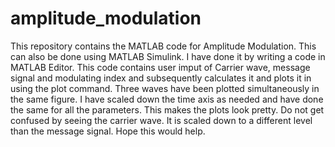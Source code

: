 # amplitude_modulation
This repository contains the MATLAB code for Amplitude Modulation. This can also be done using MATLAB Simulink. I have done it by writing a code in MATLAB Editor. 
This code contains user imput of Carrier wave, message signal and modulating index and subsequently calculates it and plots it in using the plot command. Three waves have been plotted simultaneously in the same figure. I have scaled down the time axis as needed and have done the same for all the parameters. This makes the plots look pretty. Do not get confused by seeing the carrier wave. It is scaled down to a different level than the message signal. Hope this would help.

